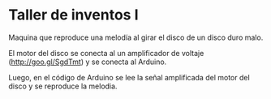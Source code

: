 Taller de inventos I
====================

Maquina que reproduce una melodía al girar el disco de un disco duro malo.

El motor del disco se conecta al un amplificador de voltaje (http://goo.gl/SgdTmt) y se conecta al Arduino.

Luego, en el código de Arduino se lee la señal amplificada del motor del disco y se reproduce la melodia.

